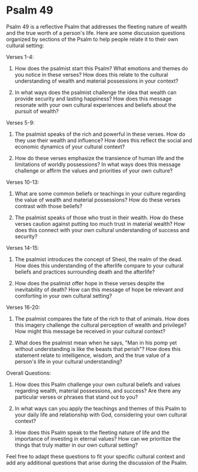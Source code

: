 # Psalm 49

Psalm 49 is a reflective Psalm that addresses the fleeting nature of wealth and the true worth of a person's life. Here are some discussion questions organized by sections of the Psalm to help people relate it to their own cultural setting:

Verses 1-4:
1. How does the psalmist start this Psalm? What emotions and themes do you notice in these verses? How does this relate to the cultural understanding of wealth and material possessions in your context?

2. In what ways does the psalmist challenge the idea that wealth can provide security and lasting happiness? How does this message resonate with your own cultural experiences and beliefs about the pursuit of wealth?

Verses 5-9:
1. The psalmist speaks of the rich and powerful in these verses. How do they use their wealth and influence? How does this reflect the social and economic dynamics of your cultural context?

2. How do these verses emphasize the transience of human life and the limitations of worldly possessions? In what ways does this message challenge or affirm the values and priorities of your own culture?

Verses 10-13:
1. What are some common beliefs or teachings in your culture regarding the value of wealth and material possessions? How do these verses contrast with those beliefs?

2. The psalmist speaks of those who trust in their wealth. How do these verses caution against putting too much trust in material wealth? How does this connect with your own cultural understanding of success and security?

Verses 14-15:
1. The psalmist introduces the concept of Sheol, the realm of the dead. How does this understanding of the afterlife compare to your cultural beliefs and practices surrounding death and the afterlife?

2. How does the psalmist offer hope in these verses despite the inevitability of death? How can this message of hope be relevant and comforting in your own cultural setting?

Verses 16-20:
1. The psalmist compares the fate of the rich to that of animals. How does this imagery challenge the cultural perception of wealth and privilege? How might this message be received in your cultural context?

2. What does the psalmist mean when he says, "Man in his pomp yet without understanding is like the beasts that perish"? How does this statement relate to intelligence, wisdom, and the true value of a person's life in your cultural understanding?

Overall Questions:
1. How does this Psalm challenge your own cultural beliefs and values regarding wealth, material possessions, and success? Are there any particular verses or phrases that stand out to you?

2. In what ways can you apply the teachings and themes of this Psalm to your daily life and relationship with God, considering your own cultural context?

3. How does this Psalm speak to the fleeting nature of life and the importance of investing in eternal values? How can we prioritize the things that truly matter in our own cultural setting?

Feel free to adapt these questions to fit your specific cultural context and add any additional questions that arise during the discussion of the Psalm.
